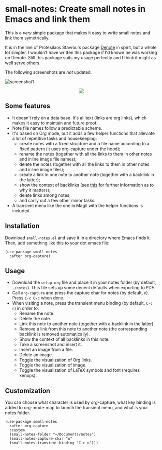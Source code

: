 # small-notes: Create small notes in Emacs and link them

This is a _very_ simple package that makes it easy to write small notes and link them symetrically.

It is in the line of Protesilaos Stavrou's package [Denote](https://github.com/protesilaos/denote) in spirit, but a whole lot simpler. I wouldn't have written this package if I'd known he was working on Denote. Still this package suits my usage perfectly and I think it might as well serve others.

The following screenshots are _not_ updated.

![screenshot1](https://github.com/user-attachments/assets/45c6c714-d44c-45c6-be9f-4718f683c384)
<p align="center">
    <img src="https://github.com/user-attachments/assets/5a42015e-0ebf-4a9b-bd8e-1a6a013db806"/>
</p>

## Some features

- It doesn't rely on a data base. It's all text (links are org links), which makes it easy to maintain and future proof.
- Note file names follow a predictable scheme.
- It's based on Org mode, but it adds a few helper functions that alleviate a lot of repetitive tasks and housekeeping:
    - create notes with a fixed structure and a file name according to a fixed pattern (it uses org-capture under the hood);
    - rename the notes (together with all the links to them in other notes and inline image file names);
    - delete the notes (together with all the links to them in other notes and inline image files);
    - create a link in one note to another note (together with a backlink in the latter);
    - show the context of backlinks (see [this](https://zettelkasten.de/posts/backlinks-are-bad-links/) for further information as to why it matters);
    - delete links among notes;
    - and carry out a few other minor tasks.
- A transient menu like the one in Magit with the helper functions is included.



## Installation

Download `small-notes.el` and save it in a directory where Emacs finds it. Then, add something like this to your dot emacs file:

```
(use-package small-notes
  :after org-capture)
```

## Usage

- Download the `setup.org` file and place it in your notes folder (by default, `~/notes`). This file sets up some decent defaults when exporting to PDF.
- Call `org-capture` and press the capture char for notes (by default, `n`). Press `C-c C-c` when done.
- When visiting a note, press the transient menu binding (by default, `C-c n`) in order to:
    - Rename the note.
    - Delete the note.
    - Link this note to another note (together with a backlink in the latter).
    - Remove a link from this note to another note (the corresponding backlink is removed automatically).
    - Show the context of all backlinks in this note.
    - Take a screenshot and insert it.
    - Insert an image from a file.
    - Delete an image.
    - Toggle the visualization of Org links.
    - Toggle the visualization of image.
    - Toggle the visualization of LaTeX symbols and font (requires xenops).

## Customization

You can choose what character is used by org-capture, what key binding is added to org-mode-map to launch the transient menu, and what is your notes folder. 

```
(use-package small-notes
  :after org-capture
  :custom
  (small-notes-folder "~/Documents/notes")
  (small-notes-capture-char "n"
  (small-notes-transient-binding "C-c n")))
```

